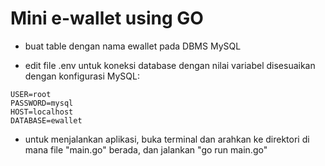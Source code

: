 # Mini e-wallet using GO

- buat table dengan nama ewallet pada DBMS MySQL

- edit file .env untuk koneksi database dengan nilai variabel disesuaikan dengan konfigurasi MySQL:

`USER=root `<br/>
`PASSWORD=mysql `<br/>
`HOST=localhost `<br/>
`DATABASE=ewallet `<br/>

- untuk menjalankan aplikasi, buka terminal dan arahkan ke direktori di mana file "main.go" berada, dan jalankan "go run main.go"

